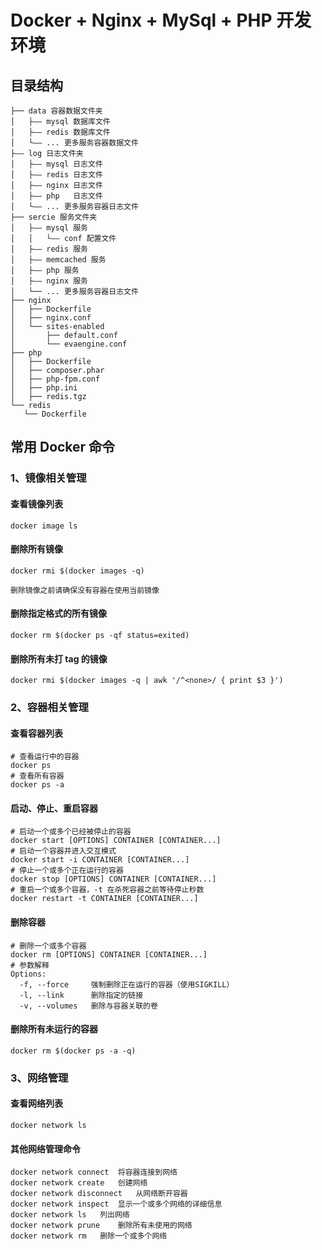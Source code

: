 # Docker + Nginx + MySql + PHP 开发环境

## 目录结构

    ├── data 容器数据文件夹
    │   ├—— mysql 数据库文件
    │   ├—— redis 数据库文件
    │   └—— ... 更多服务容器数据文件
    ├—— log 日志文件夹 
    │   ├—— mysql 日志文件
    │   ├—— redis 日志文件
    │   ├—— nginx 日志文件
    │   ├—— php   日志文件
    │   └—— ... 更多服务容器日志文件
    ├── sercie 服务文件夹
    │   ├—— mysql 服务
    │   │   └—— conf 配置文件
    │   ├—— redis 服务
    │   ├—— memcached 服务
    │   ├—— php 服务
    │   ├—— nginx 服务
    │   └── ... 更多服务容器日志文件
    ├── nginx
    │   ├── Dockerfile
    │   ├── nginx.conf
    │   └── sites-enabled
    │       ├── default.conf
    │       └── evaengine.conf
    ├── php
    │   ├── Dockerfile
    │   ├── composer.phar
    │   ├── php-fpm.conf
    │   ├── php.ini
    │   ├── redis.tgz
    └── redis
       └── Dockerfile

## 常用 Docker 命令

### 1、镜像相关管理

#### 查看镜像列表
    
    docker image ls

#### 删除所有镜像

    docker rmi $(docker images -q)

`删除镜像之前请确保没有容器在使用当前镜像`

#### 删除指定格式的所有镜像

    docker rm $(docker ps -qf status=exited)
    
#### 删除所有未打 tag 的镜像

    docker rmi $(docker images -q | awk '/^<none>/ { print $3 }')   

### 2、容器相关管理

#### 查看容器列表
    
    # 查看运行中的容器
    docker ps
    # 查看所有容器
    docker ps -a
    
#### 启动、停止、重启容器

    # 启动一个或多个已经被停止的容器
    docker start [OPTIONS] CONTAINER [CONTAINER...]
    # 启动一个容器并进入交互模式
    docker start -i CONTAINER [CONTAINER...] 
    # 停止一个或多个正在运行的容器
    docker stop [OPTIONS] CONTAINER [CONTAINER...] 
    # 重启一个或多个容器，-t 在杀死容器之前等待停止秒数
    docker restart -t CONTAINER [CONTAINER...] 

#### 删除容器

    # 删除一个或多个容器
    docker rm [OPTIONS] CONTAINER [CONTAINER...]
    # 参数解释
    Options:
      -f, --force     强制删除正在运行的容器（使用SIGKILL）
      -l, --link      删除指定的链接
      -v, --volumes   删除与容器关联的卷
      
#### 删除所有未运行的容器

    docker rm $(docker ps -a -q)  

### 3、网络管理

#### 查看网络列表

    docker network ls 

#### 其他网络管理命令

    docker network connect	将容器连接到网络
    docker network create	创建网络
    docker network disconnect	从网络断开容器
    docker network inspect	显示一个或多个网络的详细信息
    docker network ls	列出网络
    docker network prune	删除所有未使用的网络
    docker network rm	删除一个或多个网络